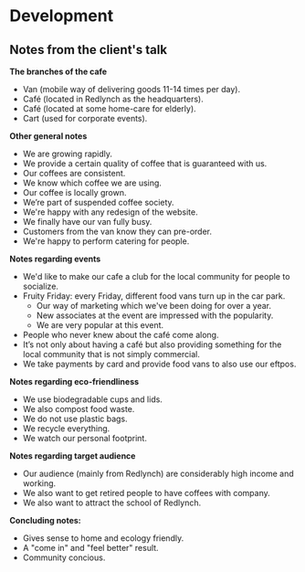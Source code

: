 ﻿# Development

## Notes from the client's talk

**The branches of the cafe**
 - Van (mobile way of delivering goods 11-14 times per day).
 - Café (located in Redlynch as the headquarters).
 - Café (located at some home-care for elderly).
 - Cart (used for corporate events).

**Other general notes**
 - We are growing rapidly.
 - We provide a certain quality of coffee that is guaranteed with us.
 - Our coffees are consistent.
 - We know which coffee we are using.
 - Our coffee is locally grown.
 - We’re part of suspended coffee society.
 - We're happy with any redesign of the website.
 - We finally have our van fully busy.
 - Customers from the van know they can pre-order.
 - We're happy to perform catering for people.

**Notes regarding events**
 - We'd like to make our cafe a club for the local community for people to socialize.
 - Fruity Friday: every Friday, different food vans turn up in the car park.
   - Our way of marketing which we've been doing for over a year.
   - New associates at the event are impressed with the popularity.
   - We are very popular at this event.
 - People who never knew about the café come along.
 - It’s not only about having a café but also providing something for the local community that is not simply commercial.
 - We take payments by card and provide food vans to also use our eftpos.

**Notes regarding eco-friendliness**
 - We use biodegradable cups and lids.
 - We also compost food waste.
 - We do not use plastic bags.
 - We recycle everything.
 - We watch our personal footprint.

**Notes regarding target audience**
 - Our audience (mainly from Redlynch) are considerably high income and working.
 - We also want to get retired people to have coffees with company.
 - We also want to attract the school of Redlynch.

**Concluding notes:**
 - Gives sense to home and ecology friendly.
 - A "come in" and "feel better" result.
 - Community concious.

